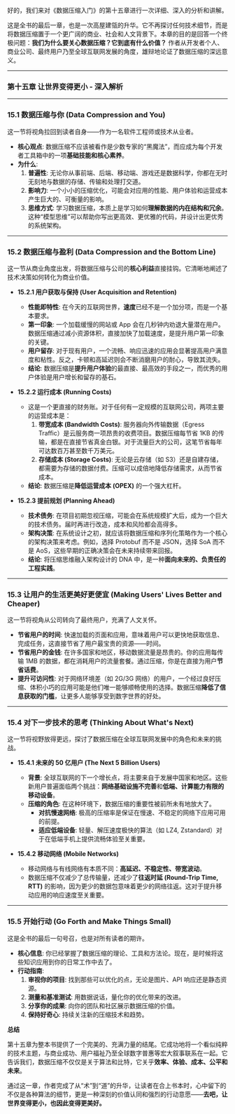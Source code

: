 好的，我们来对《数据压缩入门》的第十五章进行一次详细、深入的分析和讲解。

这是全书的最后一章，也是一次高屋建瓴的升华。它不再探讨任何技术细节，而是将数据压缩置于一个更广阔的商业、社会和人文背景下。本章的目的是回答一个终极问题：**我们为什么要关心数据压缩？它到底有什么价值？** 作者从开发者个人、商业公司、最终用户乃至全球互联网发展的角度，雄辩地论证了数据压缩的深远意义。

---

### 第十五章 让世界变得更小 - 深入解析

---

### 15.1 数据压缩与你 (Data Compression and You)

这一节将视角拉回到读者自身——作为一名软件工程师或技术从业者。

- **核心观点**: 数据压缩不应该被看作是少数专家的“黑魔法”，而应成为每个开发者工具箱中的一项**基础技能和核心素养**。
- **为什么**:
  1.  **普遍性**: 无论你从事前端、后端、移动端、游戏还是数据科学，你都在无时无刻地与数据的存储、传输和处理打交道。
  2.  **影响力**: 一个小小的压缩优化，可能会对应用的性能、用户体验和运营成本产生巨大的、可衡量的影响。
  3.  **思维方式**: 学习数据压缩，本质上是学习如何**理解数据的内在结构和冗余**。这种“模型思维”可以帮助你写出更高效、更优雅的代码，并设计出更优秀的系统架构。

---

### 15.2 数据压缩与盈利 (Data Compression and the Bottom Line)

这一节从商业角度出发，将数据压缩与公司的**核心利益**直接挂钩。它清晰地阐述了技术决策如何转化为商业价值。

- **15.2.1 用户获取与保持 (User Acquisition and Retention)**

  - **性能即特性**: 在今天的互联网世界，**速度**已经不是一个加分项，而是一个基本要求。
  - **第一印象**: 一个加载缓慢的网站或 App 会在几秒钟内劝退大量潜在用户。数据压缩通过减小资源体积，直接加快了加载速度，是提升用户第一印象的关键。
  - **用户留存**: 对于现有用户，一个流畅、响应迅速的应用会显著提高用户满意度和粘性。反之，卡顿和高延迟则会不断消磨用户的耐心，导致其流失。
  - **结论**: 数据压缩是**提升用户体验**的最直接、最高效的手段之一，而优秀的用户体验是用户增长和留存的基石。

- **15.2.2 运行成本 (Running Costs)**

  - 这是一个更直接的财务账。对于任何有一定规模的互联网公司，两项主要的运营成本是：
    1.  **带宽成本 (Bandwidth Costs)**: 服务器向外传输数据（Egress Traffic）是云服务商一项昂贵的收费项目。数据压缩每节省 1KB 的传输，都是在直接节省真金白银。对于流量巨大的公司，这笔节省每年可达数百万甚至数千万美元。
    2.  **存储成本 (Storage Costs)**: 无论是云存储（如 S3）还是自建存储，都需要为存储的数据付费。压缩可以成倍地降低存储需求，从而节省成本。
  - **结论**: 数据压缩是**降低运营成本 (OPEX)** 的一个强大杠杆。

- **15.2.3 提前规划 (Planning Ahead)**
  - **技术债务**: 在项目初期忽视压缩，可能会在系统规模扩大后，成为一个巨大的技术债务。届时再进行改造，成本和风险都会高得多。
  - **架构决策**: 在系统设计之初，就应该将数据压缩和序列化策略作为一个核心的架构决策来考虑。例如，选择 Protobuf 而不是 JSON，选择 SoA 而不是 AoS，这些早期的正确决策会在未来持续带来回报。
  - **结论**: 将压缩思维融入架构设计的 DNA 中，是一种**面向未来的、负责任的工程实践**。

---

### 15.3 让用户的生活更美好更便宜 (Making Users' Lives Better and Cheaper)

这一节将视角从公司转向了最终用户，充满了人文关怀。

- **节省用户的时间**: 快速加载的页面和应用，意味着用户可以更快地获取信息、完成任务，这直接节省了用户最宝贵的资源——时间。
- **节省用户的金钱**: 在许多国家和地区，移动数据流量是昂贵的。你的应用每传输 1MB 的数据，都在消耗用户的流量套餐。通过压缩，你是在直接为用户**节省话费**。
- **提升可访问性**: 对于网络环境差（如 2G/3G 网络）的用户，一个经过良好压缩、体积小巧的应用可能是他们唯一能够顺畅使用的选择。数据压缩**降低了信息获取的门槛**，让更多人能够享受到数字世界的好处。

---

### 15.4 对下一步技术的思考 (Thinking About What's Next)

这一节将视野放得更远，探讨了数据压缩在全球互联网发展中的角色和未来的挑战。

- **15.4.1 未来的 50 亿用户 (The Next 5 Billion Users)**

  - **背景**: 全球互联网的下一个增长点，将主要来自于发展中国家和地区。这些新用户普遍面临两个挑战：**网络基础设施不完善**和**低端、计算能力有限的移动设备**。
  - **压缩的角色**: 在这种环境下，数据压缩的重要性被前所未有地放大了。
    - **对抗慢速网络**: 极高的压缩率是保证在慢速、不稳定的网络下应用可用的前提。
    - **适应低端设备**: 轻量、解压速度极快的算法（如 LZ4, Zstandard）对于在低端手机上提供流畅体验至关重要。

- **15.4.2 移动网络 (Mobile Networks)**
  - 移动网络与有线网络有本质不同：**高延迟、不稳定性、带宽波动**。
  - 数据压缩不仅减少了总传输量，还减少了**往返时延 (Round-Trip Time, RTT)** 的影响，因为更少的数据包意味着更少的网络往返。这对于提升移动应用的响应速度至关重要。

---

### 15.5 开始行动 (Go Forth and Make Things Small)

这是全书的最后一句号召，也是对所有读者的期许。

- **核心信息**: 你已经掌握了数据压缩的理论、工具和方法论。现在，是时候将这些知识应用到你的日常工作中去了。
- **行动指南**:
  1.  **审视你的项目**: 找到那些可以优化的点，无论是图片、API 响应还是静态资源。
  2.  **测量和基准测试**: 用数据说话，量化你的优化带来的改进。
  3.  **分享你的成果**: 向你的团队和社区展示数据压缩的价值。
  4.  **保持好奇心**: 持续关注新的压缩技术和趋势。

**总结**

第十五章为整本书提供了一个完美的、充满力量的结尾。它成功地将一个看似纯粹的技术主题，与商业成功、用户福祉乃至全球数字普惠等宏大叙事联系在一起。它告诉我们，数据压缩不仅仅是关于算法和比特，它关乎**效率、体验、成本、公平和未来**。

通过这一章，作者完成了从“术”到“道”的升华，让读者在合上书本时，心中留下的不仅是各种算法的细节，更是一种深刻的价值认同和强烈的行动意愿——**去吧，让世界变得更小，也因此变得更美好。**
